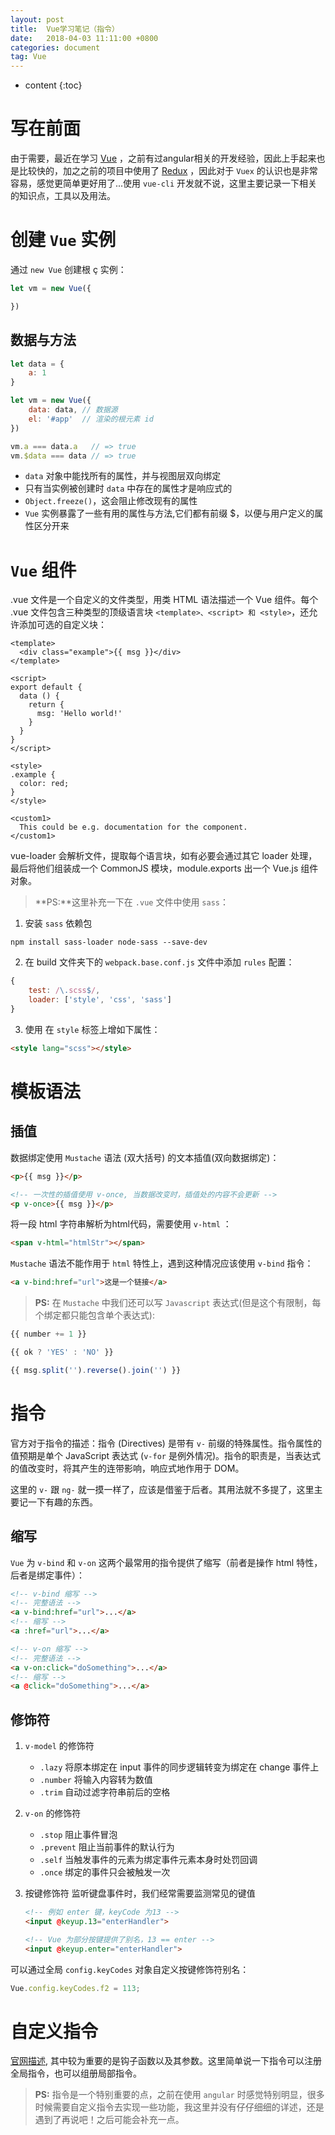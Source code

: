 ```yaml
---
layout: post
title:  Vue学习笔记（指令）
date:   2018-04-03 11:11:00 +0800
categories: document
tag: Vue
---
```


* content
{:toc}


写在前面
====================================

由于需要，最近在学习 [Vue](https://cn.vuejs.org/) ，之前有过angular相关的开发经验，因此上手起来也是比较快的，加之之前的项目中使用了 [Redux](https://github.com/reactjs/redux) ，因此对于 `Vuex` 的认识也是非常容易，感觉更简单更好用了...使用 `vue-cli` 开发就不说，这里主要记录一下相关的知识点，工具以及用法。

创建 `Vue` 实例
====================================

通过 `new Vue` 创建根 ç 实例：
```javascript
let vm = new Vue({

})
```

数据与方法
------------------------------------

```javascript
let data = {
    a: 1
}

let vm = new Vue({
    data: data, // 数据源
    el: '#app'  // 渲染的根元素 id
})

vm.a === data.a   // => true
vm.$data === data // => true
```
- `data` 对象中能找所有的属性，并与视图层双向绑定
- 只有当实例被创建时 `data` 中存在的属性才是响应式的
- `Object.freeze()`，这会阻止修改现有的属性
- `Vue` 实例暴露了一些有用的属性与方法,它们都有前缀 $，以便与用户定义的属性区分开来

`Vue` 组件
====================================

.vue 文件是一个自定义的文件类型，用类 HTML 语法描述一个 Vue 组件。每个 .vue 文件包含三种类型的顶级语言块 `<template>、<script> 和 <style>`，还允许添加可选的自定义块：

```
<template>
  <div class="example">{{ msg }}</div>
</template>

<script>
export default {
  data () {
    return {
      msg: 'Hello world!'
    }
  }
}
</script>

<style>
.example {
  color: red;
}
</style>

<custom1>
  This could be e.g. documentation for the component.
</custom1>
```

vue-loader 会解析文件，提取每个语言块，如有必要会通过其它 loader 处理，最后将他们组装成一个 CommonJS 模块，module.exports 出一个 Vue.js 组件对象。

> **PS:**这里补充一下在 `.vue` 文件中使用 `sass`：

1. 安装 `sass` 依赖包
```npm
npm install sass-loader node-sass --save-dev
```

2. 在 build 文件夹下的 `webpack.base.conf.js` 文件中添加 `rules` 配置：
```javascript
{
    test: /\.scss$/,
    loader: ['style', 'css', 'sass']
}
```

3. 使用 
在 `style` 标签上增如下属性：
```html
<style lang="scss"></style>
```


模板语法
====================================

插值
------------------------------------
数据绑定使用 `Mustache` 语法 (双大括号) 的文本插值(双向数据绑定)：

```html
<p>{{ msg }}</p>

<!-- 一次性的插值使用 v-once, 当数据改变时，插值处的内容不会更新 -->
<p v-once>{{ msg }}</p>
```

将一段 html 字符串解析为html代码，需要使用 `v-html` ：
```html
<span v-html="htmlStr"></span>
```

`Mustache` 语法不能作用于 `html` 特性上，遇到这种情况应该使用 `v-bind` 指令：
```html
<a v-bind:href="url">这是一个链接</a>
```

> **PS:** 在 `Mustache` 中我们还可以写 `Javascript` 表达式(但是这个有限制，每个绑定都只能包含单个表达式):

```javascript
{{ number += 1 }}

{{ ok ? 'YES' : 'NO' }}

{{ msg.split('').reverse().join('') }}
```


指令
====================================

官方对于指令的描述：指令 (Directives) 是带有 `v-` 前缀的特殊属性。指令属性的值预期是单个 JavaScript 表达式 (`v-for` 是例外情况)。指令的职责是，当表达式的值改变时，将其产生的连带影响，响应式地作用于 DOM。

这里的 `v-` 跟 `ng-` 就一摸一样了，应该是借鉴于后者。其用法就不多提了，这里主要记一下有趣的东西。

缩写
-----------------------------------
`Vue` 为 `v-bind` 和 `v-on` 这两个最常用的指令提供了缩写（前者是操作 html 特性，后者是绑定事件）：
```html
<!-- v-bind 缩写 -->
<!-- 完整语法 -->
<a v-bind:href="url">...</a>
<!-- 缩写 -->
<a :href="url">...</a>

<!-- v-on 缩写 -->
<!-- 完整语法 -->
<a v-on:click="doSomething">...</a>
<!-- 缩写 -->
<a @click="doSomething">...</a>
```

修饰符
-----------------------------------

1. `v-model` 的修饰符
    - `.lazy` 将原本绑定在 input 事件的同步逻辑转变为绑定在 change 事件上
    - `.number` 将输入内容转为数值
    - `.trim` 自动过滤字符串前后的空格

2. `v-on` 的修饰符
    - `.stop` 阻止事件冒泡
    - `.prevent` 阻止当前事件的默认行为
    - `.self` 当触发事件的元素为绑定事件元素本身时处罚回调
    - `.once` 绑定的事件只会被触发一次

3. 按键修饰符
    监听键盘事件时，我们经常需要监测常见的键值
    ```html
    <!-- 例如 enter 键，keyCode 为13 -->
    <input @keyup.13="enterHandler">

    <!-- Vue 为部分按键提供了别名，13 == enter -->
    <input @keyup.enter="enterHandler">
    ```

可以通过全局 `config.keyCodes` 对象自定义按键修饰符别名：
```javascript
Vue.config.keyCodes.f2 = 113;
```

自定义指令
====================================

[官网描述](https://cn.vuejs.org/v2/guide/custom-directive.html), 其中较为重要的是钩子函数以及其参数。这里简单说一下指令可以注册全局指令，也可以组册局部指令。

> **PS:** 指令是一个特别重要的点，之前在使用 `angular` 时感觉特别明显，很多时候需要自定义指令去实现一些功能，我这里并没有仔仔细细的详述，还是遇到了再说吧！之后可能会补充一点。
